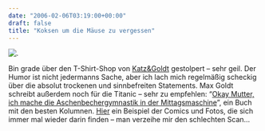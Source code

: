 ```yaml
---
date: "2006-02-06T03:19:00+00:00"
draft: false
title: "Koksen um die Mäuse zu vergessen"
---
```

![.](/images/old/ru_blume_fliege.jpg ".")

Bin grade über den T-Shirt-Shop von
[Katz&Goldt](http://www.katzundgoldt.de) gestolpert – sehr geil.
Der Humor ist nicht jedermanns Sache, aber ich lach mich regelmäßig
scheckig über die absolut trockenen und sinnbefreiten Statements.
Max Goldt schreibt außerdem noch für die Titanic – sehr zu
empfehlen:
“[Okay Mutter, ich mache die Aschenbechergymnastik in der Mittagsmaschine](http://www.perlentaucher.de/buch/39.html)”,
ein Buch mit den besten Kolumnen.
[Hier](http://chillu.com/assets/blog_comic.jpg) ein Beispiel der
Comics und Fotos, die sich immer mal wieder darin finden – man
verzeihe mir den schlechten Scan…



